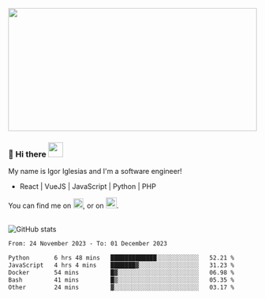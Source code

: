 <img src="https://c.tenor.com/KjVxfRrrncUAAAAd/matrix.gif" width="100%" height="250px">

### 🔭 Hi there <img src="https://raw.githubusercontent.com/MartinHeinz/MartinHeinz/master/wave.gif" width="30px">


My name is Igor Iglesias and I'm a software engineer!
<br>

<ul>
  <li> React | VueJS | JavaScript | Python | PHP </li>
</ul>
You can find me on <a href="https://twitter.com/IgorIglesias5"><img src="https://i.imgur.com/JLLlB5S.png" width="20px"></a>, or on <a href="https://www.linkedin.com/in/igor-iglesias-62478428/"><img src="https://i.imgur.com/PXyIkWx.png" width="22px"></a>.

<br>
<br>

![GitHub stats](https://github-readme-stats.vercel.app/api?username=igoiglesias&show_icons=true&count_private=true&theme=chartreuse-dark&hide_title=true)

<!--START_SECTION:waka-->

```txt
From: 24 November 2023 - To: 01 December 2023

Python       6 hrs 48 mins   █████████████░░░░░░░░░░░░   52.21 %
JavaScript   4 hrs 4 mins    ███████▓░░░░░░░░░░░░░░░░░   31.23 %
Docker       54 mins         █▓░░░░░░░░░░░░░░░░░░░░░░░   06.98 %
Bash         41 mins         █▒░░░░░░░░░░░░░░░░░░░░░░░   05.35 %
Other        24 mins         ▓░░░░░░░░░░░░░░░░░░░░░░░░   03.17 %
```

<!--END_SECTION:waka-->
